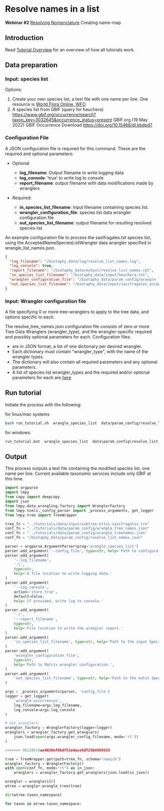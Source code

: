 # Resolve names in a list

**Webinar #2** 
[Resolving Nomenclature](https://docs.google.com/document/d/1CqYkCUlY40p8NnqM-GtcLju70jrAG45FGejJ26sS3_U/edit#heading=h.vyth2pntju9l)
Creating name-map 

## Introduction



Read [Tutorial Overview](../tutorial/w1_overview.md) for an overview of how all 
tutorials work. 


## Data preparation

### Input: species list 

Options:

1) Create your own species list, a text file with one name per line.  One resource is
[World Flora Online, WFO](http://www.worldfloraonline.org/)
2) A species list from GBIF (query for heuchera)
   https://www.gbif.org/occurrence/search?taxon_key=3032645&occurrence_status=present
   GBIF.org (19 May 2022) GBIF Occurrence Download  https://doi.org/10.15468/dl.kbdpd7

### Configuration File

A JSON configuration file is required for this command.  These are the required and 
optional parameters: 

* Optional 

  * **log_filename**: Output filename to write logging data
  * **log_console**: 'true' to write log to console
  * **report_filename**: output filename with data modifications made by wranglers

* Required:

  * **in_species_list_filename**: Input filename containing species list.
  * **wrangler_configuration_file**: species list data wrangler configuration file 
  * **out_species_list_filename**: output filename for resulting resolved species list.

An example configuration file to process the saxifragales.txt species list, using the 
AcceptedNameSpeciesListWrangler data wrangler specified in wrangle_list_names.json.  

```json lines
{
  "log_filename": "/biotaphy_data/log/resolve_list_names.log",
  "log_console": true,
  "report_filename": "/biotaphy_data/output/resolve_list_names.rpt",
  "in_species_list_filename": "/biotaphy_data/input/heuchera.txt",
  "wrangler_configuration_file": "/biotaphy_data/param_config/wrangle_list_names.txt",
  "out_species_list_filename": "/biotaphy_data/input/saxifragales_accepted.txt"
}
```

### Input: Wrangler configuration file

A file specifying 0 or more tree-wranglers to apply to the tree data, and options 
specific to each.   

The resolve_tree_names.json  configuration file consists of zero or more Tree Data 
Wranglers (wrangler_type), and the wrangler-specific required and possibly optional 
parameters for each.  Configuration files:
  * are in JSON format, a list of one dictionary per desired wrangler.
  * Each dictionary must contain "wrangler_type", with the name of the wrangler types.
  * The dictionary will also contain all required parameters and any optional parameters.
  * A list of species list wrangler_types and the required and/or optional parameters 
    for each are [here](species_list_wrangler.md)


## Run tutorial
Initiate the process with the following:

for linux/mac systems

```zsh
bash run_tutorial.sh  wrangle_species_list  data/param_config/resolve_list_names.json
```

for windows:

```cmd
run_tutorial.bat  wrangle_species_list  data\param_config\resolve_list_names.json
```

## Output
This process outputs a text file containing the modified species list, one name per 
line.  Current available taxonomic services include only GBIF at this time.


```python
import argparse
import lmpy
from copy import deepcopy
import json
from lmpy.data_wrangling.factory import WranglerFactory
from lmpy.tools._config_parser import _process_arguments, get_logger
from lmpy.tree import TreeWrapper

tree_fn = "../tutorials/data/input/subtree-ottol-saxifragales.tre"
conf_fn = "../tutorials/data/param_config/wrangle_tree_names.json"
conf_fn = "../tutorials/data/param_config/wrangle_treenames.json"
conf_fn = "/biotaphy_data/param_config/resolve_list_names.json"

parser = argparse.ArgumentParser(prog='wrangle_species_list')
parser.add_argument('--config_file', type=str, help='Path to configuration file.')
parser.add_argument(
    '--log_filename',
    '-l',
    type=str,
    help='A file location to write logging data.'
)
parser.add_argument(
    '--log_console',
    action='store_true',
    default=False,
    help='If provided, write log to console.'
)
parser.add_argument(
    '-r',
    '--report_filename',
    type=str,
    help='File location to write the wrangler report.'
)
parser.add_argument(
    'in_species_list_filename', type=str, help='Path to the input SpeciesList.'
)
parser.add_argument(
    'wrangler_configuration_file',
    type=str,
    help='Path to Matrix wrangler configuration.',
)
parser.add_argument(
    'out_species_list_filename', type=str, help='Path to the outut SpeciesList.'
)

args = _process_arguments(parser, 'config_file')
logger = get_logger(
    'wrangle_occurrences',
    log_filename=args.log_filename,
    log_console=args.log_console
)

# Get wranglers
wrangler_factory = WranglerFactory(logger=logger)
wranglers = wrangler_factory.get_wranglers(
    json.load(open(args.wrangler_config_filename, mode='rt'))
)

>>>>>>> 96128619ae4020ef6bd751e4ace5df25b4989533

tree = TreeWrapper.get(path=tree_fn, schema="newick")
wrangler_factory = WranglerFactory()
with open(conf_fn, mode="rt") as in_json:
    wranglers = wrangler_factory.get_wranglers(json.load(in_json))

wrangler = wranglers[0]
wtree = wrangler.wrangle_tree(tree)

dir(wtree.taxon_namespace)

for taxon in wtree.taxon_namespace:
    
```